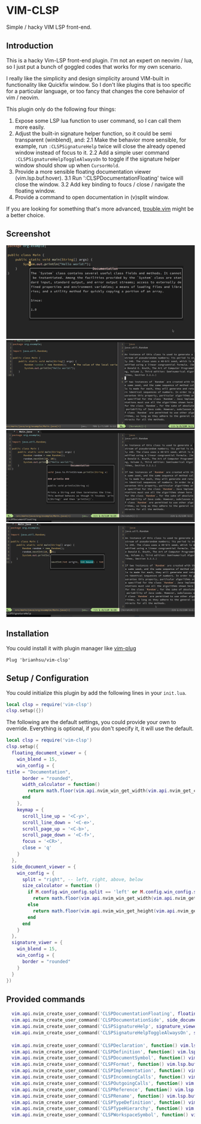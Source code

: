 # VIM-CLSP 

Simple / hacky VIM LSP front-end.

## Introduction

This is a hacky Vim-LSP front-end plugin. I'm not an expert on neovim / lua, so I just put a bunch of goggled codes that works for my own scenario.

I really like the simplicity and design simplicity around VIM-built in functionality like Quickfix window. So I don't like plugins that is too specific for a particular language, or too fancy that changes the core behavior of vim / neovim.

This plugin only do the following four things:

1. Expose some LSP lua function to user command, so I can call them more easily.
2. Adjust the built-in signature helper function, so it could be semi transparent (winblend), and:
    2.1 Make the behavior more sensible, for example, run `:CLSPSignatureHelp` twice will close the already opened window instead of focus to it.
    2.2 Add a simple user command `:CLSPSignatureHelpToggleAlwaysOn` to toggle if the signature helper window should show up when `CursorHold`.
3. Provide a more sensible floating documentation viewer (vim.lsp.buf.hover).
    3.1 Run ':CLSPDocumentationFloating' twice will close the window.
    3.2 Add key binding to foucs / close / navigate the floating window.
4. Provide a command to open documentation in (v)split window.

If you are looking for something that's more advanced, [trouble.vim](https://github.com/folke/trouble.nvim) might be a better choice.

## Screenshot

![floating documentation](images/floating_document.png)
![side documentation](images/side_document.png)
![floating and sie documentation](images/floating_and_side_document.png)
![signature help](images/signature_help.png)

## Installation

You could install it with plugin manager like [vim-plug](https://github.com/junegunn/vim-plug)

```
Plug 'brianhsu/vim-clsp'
```

## Setup / Configuration

You could initialize this plugin by add the following lines in your `init.lua`.

```lua
local clsp = require('vim-clsp')
clsp.setup({})
```

The following are the default settings, you could provide your own to override. Everything is optional, if you don't specify it, it will use the default.

```lua
local clsp = require('vim-clsp')
clsp.setup({
  floating_document_viewer = {
    win_blend = 15,
    win_config = {
title = "Documentation",
      border = "rounded",
      width_calculator = function()
        return math.floor(vim.api.nvim_win_get_width(vim.api.nvim_get_current_win()) * 0.6)
      end
    },
    keymap = {
      scroll_line_up = '<C-y>',
      scroll_line_down = '<C-e>',
      scroll_page_up = '<C-b>',
      scroll_page_down = '<C-f>',
      focus = '<CR>',
      close = 'q'
    }
  },
  side_document_viewer = {
    win_config = {
      split = "right", -- left, right, above, below
      size_calculator = function ()
        if M.config.win_config.split == 'left' or M.config.win_config.split == 'right' then
          return math.floor(vim.api.nvim_win_get_width(vim.api.nvim_get_current_win()) * 0.4)
        else
          return math.floor(vim.api.nvim_win_get_height(vim.api.nvim_get_current_win()) * 0.4)                             
        end
      end
    }
  },
  signature_viwer = {
    win_blend = 15,
    win_config = {
      border = "rounded"
    }
  }
})
```

## Provided commands

```lua
  vim.api.nvim_create_user_command('CLSPDocumentationFloating', floating_document_viewer.toggle_document_floating, {})
  vim.api.nvim_create_user_command('CLSPDocumentationSide', side_document_viewer.open_document_side, {})
  vim.api.nvim_create_user_command('CLSPSignatureHelp', signature_viewer.open_signature_viwer, {})
  vim.api.nvim_create_user_command('CLSPSignatureHelpToggleAlwaysOn', signature_viewer.toggle_is_always_on, {})

  vim.api.nvim_create_user_command('CLSPDeclaration', function() vim.lsp.buf.declaration() end, {})
  vim.api.nvim_create_user_command('CLSPDefinition', function() vim.lsp.buf.definition() end, {})
  vim.api.nvim_create_user_command('CLSPDocumentSymbol', function() vim.lsp.buf.document_symbol() end, {})
  vim.api.nvim_create_user_command('CLSPFormat', function() vim.lsp.buf.format() end, {})
  vim.api.nvim_create_user_command('CLSPImplementation', function() vim.lsp.buf.implementation() end, {})
  vim.api.nvim_create_user_command('CLSPIncommingCalls', function() vim.lsp.buf.incoming_calls() end, {})
  vim.api.nvim_create_user_command('CLSPOutgoingCalls', function() vim.lsp.buf.outgoing_calls() end, {})
  vim.api.nvim_create_user_command('CLSPReference', function() vim.lsp.buf.references() end, {})
  vim.api.nvim_create_user_command('CLSPRename', function() vim.lsp.buf.rename() end, {})
  vim.api.nvim_create_user_command('CLSPTypeDefinition', function() vim.lsp.buf.type_definition() end, {})
  vim.api.nvim_create_user_command('CLSPTypeHierarchy', function() vim.lsp.buf.typehierarchy() end, {})
  vim.api.nvim_create_user_command('CLSPWorkspaceSymbol', function() vim.lsp.buf.workspace_symbol() end, {})
```
